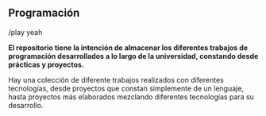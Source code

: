 ## Programación

/play yeah 

**El repositorio tiene la intención de almacenar los diferentes trabajos de programación desarrollados 
a lo largo de la universidad, constando desde prácticas y proyectos.**

Hay una colección de diferente trabajos realizados con diferentes tecnologías, desde proyectos que constan simplemente
de un lenguaje, hasta proyectos más elaborados mezclando diferentes tecnologías para su desarrollo.

